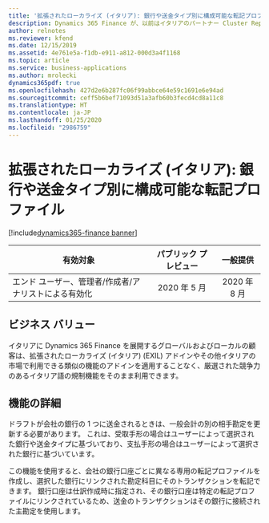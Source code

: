 ```yaml
---
title: '拡張されたローカライズ (イタリア): 銀行や送金タイプ別に構成可能な転記プロファイル'
description: Dynamics 365 Finance が、以前はイタリアのパートナー Cluster Reply によって提供された、拡張されたローカライズ (イタリア) (EXIL) アドインでのみ利用可能であった、イタリア語固有の機能セットが利用できるように拡張されました。
author: relnotes
ms.reviewer: kfend
ms.date: 12/15/2019
ms.assetid: 4e761e5a-f1db-e911-a812-000d3a4f1168
ms.topic: article
ms.service: business-applications
ms.author: mrolecki
dynamics365pdf: true
ms.openlocfilehash: 427d2e6b287fc06f99abbce64e59c1691e6e94ad
ms.sourcegitcommit: ceff5b6bef71093d51a3afb60b3fecd4cd8a11c8
ms.translationtype: HT
ms.contentlocale: ja-JP
ms.lasthandoff: 01/25/2020
ms.locfileid: "2986759"
---
```

# <a name="extended-italian-localization-configurable-posting-profiles-for-banks-and-remittance-types"></a>拡張されたローカライズ (イタリア): 銀行や送金タイプ別に構成可能な転記プロファイル
[!include[dynamics365-finance banner](../includes/dynamics365-finance.md)]

| 有効対象    |  パブリック プレビュー | 一般提供 | 
| ---------- | :----------: |:----------: |
|エンド ユーザー、管理者/作成者/アナリストによる有効化|2020 年 5 月| 2020 年 8 月|


## <a name="business-value"></a>ビジネス バリュー
<!-- bv start -->
イタリアに Dynamics 365 Finance を展開するグローバルおよびローカルの顧客は、拡張されたローカライズ (イタリア) (EXIL) アドインやその他イタリアの市場で利用できる類似の機能のアドインを適用することなく、厳選された競争力のあるイタリア語の規制機能をそのまま利用できます。
<!-- bv end -->



## <a name="feature-details"></a>機能の詳細
<!--feature detail start -->
ドラフトが会社の銀行の 1 つに送金されるときは、一般会計の別の相手勘定を更新する必要があります。 これは、受取手形の場合はユーザーによって選択された銀行や送金タイプに基づいており、支払手形の場合はユーザーによって選択された銀行に基づいています。 

この機能を使用すると、会社の銀行口座ごとに異なる専用の転記プロファイルを作成し、選択した銀行にリンクされた勘定科目にそのトランザクションを転記できます。 銀行口座は仕訳作成時に指定され、その銀行口座は特定の転記プロファイルにリンクされているため、送金のトランザクションはその銀行に接続された主勘定を使用します。
<!--feature detail end -->









